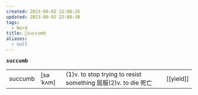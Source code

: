 ```yaml
---
created: 2023-08-02 22:08:25
updated: 2023-08-02 22:08:30
tags:
  - Word
title: 📖succumb
aliases:
  - null
---
```


<pre><strong>succumb</strong></pre>
|   |   |   |   |
|---|---|---|---|
|succumb|[səˈkʌm]|(1)v. to stop trying to resist something 屈服(2)v. to die 死亡|[[yield]]|